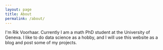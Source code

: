 ```yaml
---
layout: page
title: About
permalink: /about/
---
```


I'm Rik Voorhaar. Currently I am a math PhD student at the University of Geneva. 
I like to do data science as a hobby, and I will use this website as a blog and post some of my 
projects.

